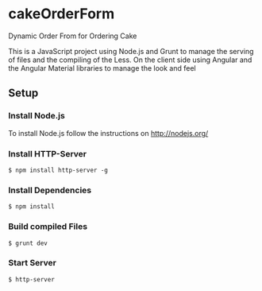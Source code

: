 # cakeOrderForm
Dynamic Order From for Ordering Cake 

This is a JavaScript project using Node.js and Grunt to manage the serving of
files and the compiling of the Less. On the client side using Angular and the
Angular Material libraries to manage the look and feel

## Setup

### Install Node.js

To install Node.js follow the instructions on http://nodejs.org/

### Install HTTP-Server

```shell
$ npm install http-server -g
```

### Install Dependencies

```shell
$ npm install
```

### Build compiled Files

```shell
$ grunt dev
```

### Start Server

```shell
$ http-server
```
